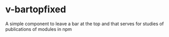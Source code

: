 # v-bartopfixed
A simple component to leave a bar at the top and that serves for studies of publications of modules in npm